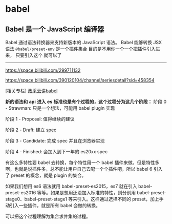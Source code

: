 # babel
## Babel 是一个 JavaScript 编译器
Babel 通过语法转换器来支持新版本的 JavaScript 语法。
Babel 能够转换 JSX 语法
`@babel/preset-env`  是一个插件集合 目的是不用你一个一个把插件引入进来， 只要引入这个 就可以了


---
https://space.bilibili.com/299711132

https://space.bilibili.com/390120104/channel/seriesdetail?sid=458354

[相关专栏]
[政采云讲babel](https://juejin.cn/post/6844904079118827533)



      
      

**新的语法和** **api** **进入** **es** **标准也是有个过程的，这个过程分为这几个阶段：**
阶段 0 - Strawman: 只是一个想法，可能用 babel plugin 实现

阶段 1 - Proposal: 值得继续的建议

阶段 2 - Draft: 建立 spec

阶段 3 - Candidate: 完成 spec 并且在浏览器实现

阶段 4 - Finished: 会加入到下一年的 es20xx spec

有这么多特性要 babel 去转换，每个特性用一个 babel 插件来做。但是特性多啊，也就是说插件多，总不能让用户自己去配一个个插件吧，所以 babel 6 引入了 preset 的概念，就是 plugin 的集合。

  

如果我们想用 es6 语法就用 babel-preset-es2015，es7 就在引入 babel-preset-es2016 等等。如果是想用还没加入标准的特性，则分别用 babel-preset-stage0、babel-preset-stage1 等来引入。这样通过选择不同的 preset，加上手动引入一些插件，就是所有 babel 会做的转换。

  

可以把这个过程理解为集合求并集的过程。
